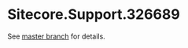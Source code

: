 # Sitecore.Support.326689

See [master branch](https://github.com/sitecoresupport/Sitecore.Support.326689) for details.